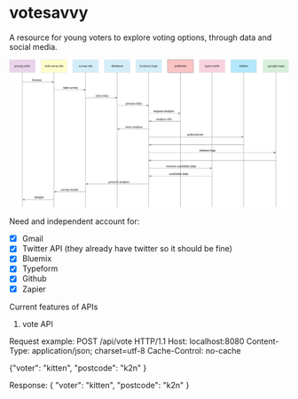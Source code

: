 # votesavvy

A resource for young voters to explore voting options, through data and social media.

![Sequence Chart](./design/votesavvy-sequence.png)

Need and independent account for:

- [x] Gmail
- [x] Twitter API (they already have twitter so it should be fine)
- [x] Bluemix
- [x] Typeform
- [x] Github
- [x] Zapier

Current features of APIs

1) vote API

  Request example:
   POST /api/vote HTTP/1.1
   Host: localhost:8080
   Content-Type: application/json; charset=utf-8
   Cache-Control: no-cache

   {"voter": "kitten", "postcode": "k2n" }

 Response:
  {
      "voter": "kitten",
      "postcode": "k2n"
  }
  
  

